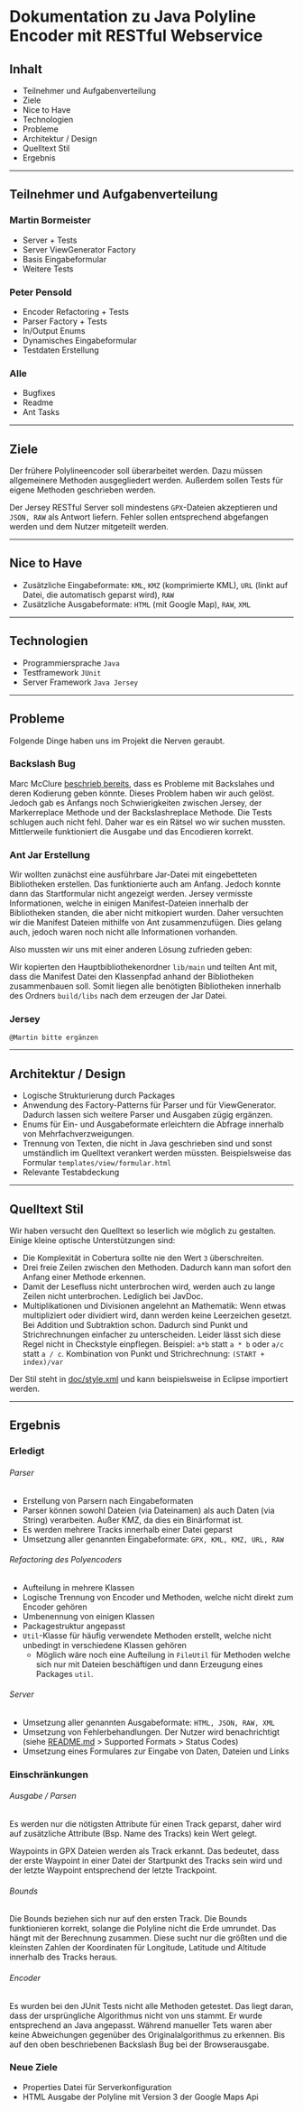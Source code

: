 Dokumentation zu Java Polyline Encoder mit RESTful Webservice
===

Inhalt
---
 - Teilnehmer und Aufgabenverteilung
 - Ziele
 - Nice to Have
 - Technologien
 - Probleme
 - Architektur / Design
 - Quelltext Stil
 - Ergebnis
 
 ***

Teilnehmer und Aufgabenverteilung
---

### Martin Bormeister
 - Server + Tests
 - Server ViewGenerator Factory
 - Basis Eingabeformular
 - Weitere Tests

### Peter Pensold
 - Encoder Refactoring + Tests
 - Parser Factory + Tests
 - In/Output Enums
 - Dynamisches Eingabeformular
 - Testdaten Erstellung

### Alle
 - Bugfixes
 - Readme
 - Ant Tasks
 
 ***

Ziele
---

Der frühere Polylineencoder soll überarbeitet werden. Dazu müssen allgemeinere Methoden ausgegliedert werden.
Außerdem sollen Tests für eigene Methoden geschrieben werden.

Der Jersey RESTful Server soll mindestens `GPX`-Dateien akzeptieren und `JSON, RAW` als Antwort liefern.
Fehler sollen entsprechend abgefangen werden und dem Nutzer mitgeteilt werden.

***

Nice to Have
---

- Zusätzliche Eingabeformate: `KML`, `KMZ` (komprimierte KML), `URL` (linkt auf Datei, die automatisch geparst wird), `RAW`
- Zusätzliche Ausgabeformate: `HTML` (mit Google Map), `RAW`, `XML`

***

Technologien
---

- Programmiersprache `Java`
- Testframework `JUnit`
- Server Framework `Java Jersey`

***

Probleme
---

Folgende Dinge haben uns im Projekt die Nerven geraubt.

### Backslash Bug

Marc McClure [beschrieb bereits](http://facstaff.unca.edu/mcmcclur/GoogleMaps/EncodePolyline/pitfalls.html),
dass es Probleme mit Backslahes und deren Kodierung geben könnte. Dieses Problem haben wir auch gelöst.
Jedoch gab es Anfangs noch Schwierigkeiten zwischen Jersey, der Markerreplace Methode und der Backslashreplace Methode.
Die Tests schlugen auch nicht fehl. Daher war es ein Rätsel wo wir suchen mussten.
Mittlerweile funktioniert die Ausgabe und das Encodieren korrekt.

### Ant Jar Erstellung

Wir wollten zunächst eine ausführbare Jar-Datei mit eingebetteten Bibliotheken erstellen. Das funktionierte auch am Anfang.
Jedoch konnte dann das Startformular nicht angezeigt werden. Jersey vermisste Informationen, welche in einigen Manifest-Dateien
innerhalb der Bibliotheken standen, die aber nicht mitkopiert wurden.
Daher versuchten wir die Manifest Dateien mithilfe von Ant zusammenzufügen. Dies gelang auch, jedoch waren noch nicht alle Informationen vorhanden.

Also mussten wir uns mit einer anderen Lösung zufrieden geben:

Wir kopierten den Hauptbibliothekenordner `lib/main` und teilten Ant mit, dass die Manifest Datei den Klassenpfad anhand der Bibliotheken zusammenbauen soll.
Somit liegen alle benötigten Bibliotheken innerhalb des Ordners `build/libs` nach dem erzeugen der Jar Datei. 

### Jersey

`@Martin bitte ergänzen`

***

Architektur / Design
---

- Logische Strukturierung durch Packages
- Anwendung des Factory-Patterns für Parser und für ViewGenerator. Dadurch lassen sich weitere Parser und Ausgaben zügig ergänzen.
- Enums für Ein- und Ausgabeformate erleichtern die Abfrage innerhalb von Mehrfachverzweigungen.
- Trennung von Texten, die nicht in Java geschrieben sind und sonst umständlich im Quelltext verankert werden müssten. Beispielsweise das Formular `templates/view/formular.html`
- Relevante Testabdeckung

***

Quelltext Stil
---

Wir haben versucht den Quelltext so leserlich wie möglich zu gestalten. Einige kleine optische Unterstützungen sind:

- Die Komplexität in Cobertura sollte nie den Wert `3` überschreiten.
- Drei freie Zeilen zwischen den Methoden. Dadurch kann man sofort den Anfang einer Methode erkennen.
- Damit der Lesefluss nicht unterbrochen wird, werden auch zu lange Zeilen nicht unterbrochen. Lediglich bei JavDoc.
- Multiplikationen und Divisionen angelehnt an Mathematik:
  Wenn etwas multipliziert oder dividiert wird, dann werden keine Leerzeichen gesetzt. Bei Addition und Subtraktion schon.
  Dadurch sind Punkt und Strichrechnungen einfacher zu unterscheiden. Leider lässt sich diese Regel nicht in Checkstyle einpflegen.
  Beispiel: `a*b` statt `a * b` oder `a/c` statt `a / c`. Kombination von Punkt und Strichrechnung: `(START + index)/var`

Der Stil steht in [doc/style.xml](https://github.com/petpen/JavaPolylineEncoder2/blob/master/doc/style.xml) und kann beispielsweise in Eclipse importiert werden.

***

Ergebnis
---

### Erledigt

###### Parser
- Erstellung von Parsern nach Eingabeformaten
- Parser können sowohl Dateien (via Dateinamen) als auch Daten (via String) verarbeiten. Außer KMZ, da dies ein Binärformat ist.
- Es werden mehrere Tracks innerhalb einer Datei geparst
- Umsetzung aller genannten Eingabeformate: `GPX, KML, KMZ, URL, RAW`

###### Refactoring des Polyencoders
- Aufteilung in mehrere Klassen
- Logische Trennung von Encoder und Methoden, welche nicht direkt zum Encoder gehören
- Umbenennung von einigen Klassen
- Packagestruktur angepasst
- `Util`-Klasse für häufig verwendete Methoden erstellt, welche nicht unbedingt in verschiedene Klassen gehören
  - Möglich wäre noch eine Aufteilung in `FileUtil` für Methoden welche sich nur mit Dateien beschäftigen und dann Erzeugung eines Packages `util`.
  
###### Server
- Umsetzung aller genannten Ausgabeformate: `HTML, JSON, RAW, XML`
- Umsetzung von Fehlerbehandlungen. Der Nutzer wird benachrichtigt (siehe [README.md](https://github.com/petpen/JavaPolylineEncoder2/blob/master/README.md) > Supported Formats > Status Codes)
- Umsetzung eines Formulares zur Eingabe von Daten, Dateien und Links

### Einschränkungen
###### Ausgabe / Parsen
Es werden nur die nötigsten Attribute für einen Track geparst, daher wird auf zusätzliche Attribute (Bsp. Name des Tracks) kein Wert gelegt.

Waypoints in GPX Dateien werden als Track erkannt.
Das bedeutet, dass der erste Waypoint in einer Datei der Startpunkt des Tracks sein wird und der letzte Waypoint entsprechend der letzte Trackpoint.

###### Bounds
Die Bounds beziehen sich nur auf den ersten Track.
Die Bounds funktionieren korrekt, solange die Polyline nicht die Erde umrundet. Das hängt mit der Berechnung zusammen.
Diese sucht nur die größten und die kleinsten Zahlen der Koordinaten für Longitude, Latitude und Altitude innerhalb des Tracks heraus. 
 
###### Encoder
Es wurden bei den JUnit Tests nicht alle Methoden getestet.
Das liegt daran, dass der ursprüngliche Algorithmus nicht von uns stammt. Er wurde entsprechend an Java angepasst.
Während manueller Tets waren aber keine Abweichungen gegenüber des Originalalgorithmus zu erkennen.
Bis auf den oben beschriebenen Backslash Bug bei der Browserausgabe.

### Neue Ziele
- Properties Datei für Serverkonfiguration
- HTML Ausgabe der Polyline mit Version 3 der Google Maps Api 